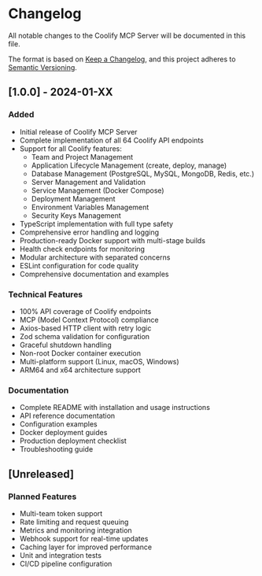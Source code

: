 # Changelog

All notable changes to the Coolify MCP Server will be documented in this file.

The format is based on [Keep a Changelog](https://keepachangelog.com/en/1.0.0/),
and this project adheres to [Semantic Versioning](https://semver.org/spec/v2.0.0.html).

## [1.0.0] - 2024-01-XX

### Added
- Initial release of Coolify MCP Server
- Complete implementation of all 64 Coolify API endpoints
- Support for all Coolify features:
  - Team and Project Management
  - Application Lifecycle Management (create, deploy, manage)
  - Database Management (PostgreSQL, MySQL, MongoDB, Redis, etc.)
  - Server Management and Validation
  - Service Management (Docker Compose)
  - Deployment Management
  - Environment Variables Management
  - Security Keys Management
- TypeScript implementation with full type safety
- Comprehensive error handling and logging
- Production-ready Docker support with multi-stage builds
- Health check endpoints for monitoring
- Modular architecture with separated concerns
- ESLint configuration for code quality
- Comprehensive documentation and examples

### Technical Features
- 100% API coverage of Coolify endpoints
- MCP (Model Context Protocol) compliance
- Axios-based HTTP client with retry logic
- Zod schema validation for configuration
- Graceful shutdown handling
- Non-root Docker container execution
- Multi-platform support (Linux, macOS, Windows)
- ARM64 and x64 architecture support

### Documentation
- Complete README with installation and usage instructions
- API reference documentation
- Configuration examples
- Docker deployment guides
- Production deployment checklist
- Troubleshooting guide

## [Unreleased]

### Planned Features
- Multi-team token support
- Rate limiting and request queuing
- Metrics and monitoring integration
- Webhook support for real-time updates
- Caching layer for improved performance
- Unit and integration tests
- CI/CD pipeline configuration
